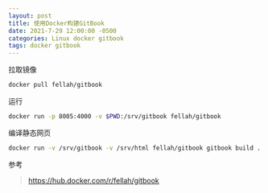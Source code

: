 ```yaml
---
layout: post
title: 使用Docker构建GitBook
date: 2021-7-29 12:00:00 -0500
categories: Linux docker gitbook
tags: docker gitbook
---
```

拉取镜像 

```sh
docker pull fellah/gitbook
```

运行 

```sh
docker run -p 8005:4000 -v $PWD:/srv/gitbook fellah/gitbook 
```

编译静态网页 

```sh
docker run -v /srv/gitbook -v /srv/html fellah/gitbook gitbook build . /srv/html 
```

参考

> https://hub.docker.com/r/fellah/gitbook
